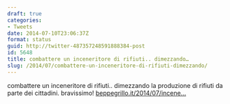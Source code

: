 ```yaml
---
draft: true
categories:
- Tweets
date: 2014-07-10T23:06:37Z
format: status
guid: http://twitter-487357248591888384-post
id: 5648
title: combattere un inceneritore di rifiuti.. dimezzando…
slug: /2014/07/combattere-un-inceneritore-di-rifiuti-dimezzando/
---
```


combattere un inceneritore di rifiuti.. dimezzando la produzione di rifiuti da parte dei cittadini. bravissimo! [beppegrillo.it/2014/07/incene…](http://www.beppegrillo.it/2014/07/inceneritore_di_parma_la_battaglia_non_conosce_soste.html)